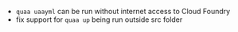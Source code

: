 * `quaa uaayml` can be run without internet access to Cloud Foundry
* fix support for `quaa up` being run outside src folder
